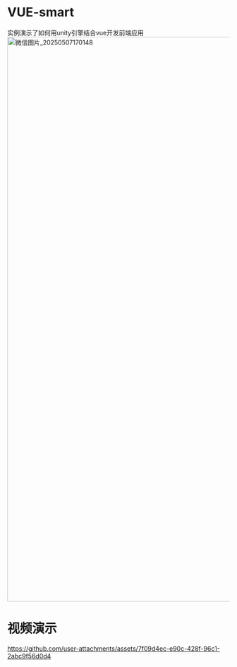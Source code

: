 # VUE-smart
实例演示了如何用unity引擎结合vue开发前端应用
<img width="1280" alt="微信图片_20250507170148" src="https://github.com/user-attachments/assets/f05afe94-740d-431f-817e-69016afe0f28" /> 
# 视频演示 



https://github.com/user-attachments/assets/7f09d4ec-e90c-428f-96c1-2abc9f56d0d4

